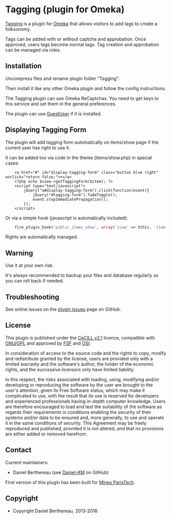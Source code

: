 Tagging (plugin for Omeka)
==========================

[Tagging] is a plugin for [Omeka] that allows visitors to add tags to create a
folksonomy.

Tags can be added with or without captcha and approbation. Once approved, users
tags become normal tags. Tag creation and approbation can be managed via roles.


Installation
------------

Uncompress files and rename plugin folder "Tagging".

Then install it like any other Omeka plugin and follow the config instructions.

The Tagging plugin can use Omeka ReCaptchas. You need to get keys to this
service and set them in the general preferences.

The plugin can use [GuestUser] if it is installed.


Displaying Tagging Form
-----------------------

The plugin will add tagging form automatically on items/show page if the current
user has right to use it.

It can be added too via code in the theme (items/show.php) in special cases:

```
    <a href="#" id="display-tagging-form" class="button blue right" onclick="return false;">+</a>
    <?php echo $view->getTaggingForm($item); ?>
    <script type="text/javascript">
        jQuery("a#display-tagging-form").click(function(event){
            jQuery("#tagging-form").fadeToggle();
            event.stopImmediatePropagation();
        });
    </script>
```

Or via a simple hook (javascript is automatically included):

```php
    fire_plugin_hook('public_items_show', array('view' => $this, 'item' => $item));
```

Rights are automatically managed.


Warning
-------

Use it at your own risk.

It's always recommended to backup your files and database regularly so you can
roll back if needed.


Troubleshooting
---------------

See online issues on the [plugin issues] page on GitHub.


License
-------

This plugin is published under the [CeCILL v2.1] licence, compatible with
[GNU/GPL] and approved by [FSF] and [OSI].

In consideration of access to the source code and the rights to copy, modify and
redistribute granted by the license, users are provided only with a limited
warranty and the software's author, the holder of the economic rights, and the
successive licensors only have limited liability.

In this respect, the risks associated with loading, using, modifying and/or
developing or reproducing the software by the user are brought to the user's
attention, given its Free Software status, which may make it complicated to use,
with the result that its use is reserved for developers and experienced
professionals having in-depth computer knowledge. Users are therefore encouraged
to load and test the suitability of the software as regards their requirements
in conditions enabling the security of their systems and/or data to be ensured
and, more generally, to use and operate it in the same conditions of security.
This Agreement may be freely reproduced and published, provided it is not
altered, and that no provisions are either added or removed herefrom.


Contact
-------

Current maintainers:

* Daniel Berthereau (see [Daniel-KM] on GitHub)

First version of this plugin has been built for [Mines ParisTech].


Copyright
---------

* Copyright Daniel Berthereau, 2013-2016


[Tagging]: https://github.com/Daniel-KM/Tagging
[Omeka]: https://omeka.org
[plugin issues]: https://github.com/Daniel-KM/Tagging/issues
[GuestUser]: https://github.com/omeka/plugin-GuestUser
[CeCILL v2.1]: https://www.cecill.info/licences/Licence_CeCILL_V2.1-en.html
[GNU/GPL]: https://www.gnu.org/licenses/gpl-3.0.html
[FSF]: https://www.fsf.org
[OSI]: http://opensource.org
[Daniel-KM]: https://github.com/Daniel-KM "Daniel Berthereau"
[Mines ParisTech]: http://bib.mines-paristech.fr
